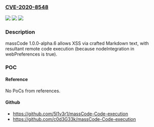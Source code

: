 ### [CVE-2020-8548](https://cve.mitre.org/cgi-bin/cvename.cgi?name=CVE-2020-8548)
![](https://img.shields.io/static/v1?label=Product&message=n%2Fa&color=blue)
![](https://img.shields.io/static/v1?label=Version&message=n%2Fa&color=blue)
![](https://img.shields.io/static/v1?label=Vulnerability&message=n%2Fa&color=brighgreen)

### Description

massCode 1.0.0-alpha.6 allows XSS via crafted Markdown text, with resultant remote code execution (because nodeIntegration in webPreferences is true).

### POC

#### Reference
No PoCs from references.

#### Github
- https://github.com/5l1v3r1/massCode-Code-execution
- https://github.com/c0d3G33k/massCode-Code-execution

